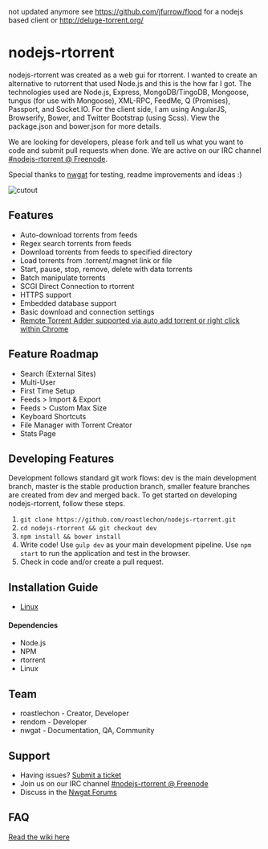 not updated anymore see
https://github.com/jfurrow/flood for a nodejs based client or http://deluge-torrent.org/

# nodejs-rtorrent
nodejs-rtorrent was created as a web gui for rtorrent. I wanted to create an alternative to rutorrent that used Node.js and this is the how far I got. The technologies used are Node.js, Express, MongoDB/TingoDB, Mongoose, tungus (for use with Mongoose), XML-RPC, FeedMe, Q (Promises), Passport, and Socket.IO. For the client side, I am using AngularJS, Browserify, Bower, and Twitter Bootstrap (using Scss). View the package.json and bower.json for more details.

We are looking for developers, please fork and tell us what you want to code and submit pull requests when done. We are active on our IRC channel [#nodejs-rtorrent @ Freenode](http://webchat.freenode.net/?channels=nodejs-rtorrent).

Special thanks to [nwgat](http://nwgat.net)  for testing, readme improvements and ideas :)

![cutout](http://i.imgur.com/ywbBABC.png "screenshot")

## Features
* Auto-download torrents from feeds
* Regex search torrents from feeds
* Download torrents from feeds to specified directory
* Load torrents from .torrent/.magnet link or file
* Start, pause, stop, remove, delete with data torrents
* Batch manipulate torrents
* SCGI Direct Connection to rtorrent
* HTTPS support
* Embedded database support
* Basic download and connection settings
* [Remote Torrent Adder supported via auto add torrent or right click within Chrome](https://code.google.com/p/remote-torrent-adder/)

## Feature Roadmap
* Search (External Sites)
* Multi-User
* First Time Setup
* Feeds > Import & Export
* Feeds > Custom Max Size
* Keyboard Shortcuts 
* File Manager with Torrent Creator
* Stats Page

## Developing Features
Development follows standard git work flows: dev is the main development branch, master is the stable production branch, smaller feature branches are created from dev and merged back. To get started on developing nodejs-rtorrent, follow these steps.

1. `git clone https://github.com/roastlechon/nodejs-rtorrent.git`
2. `cd nodejs-rtorrent && git checkout dev`
3. `npm install && bower install`
4. Write code! Use `gulp dev` as your main development pipeline. Use `npm start` to run the application and test in the browser.
5. Check in code and/or create a pull request.

## Installation Guide
* [Linux](https://github.com/roastlechon/nodejs-rtorrent/wiki/Installation-Guide-for-Linux-(direct-scgi-connection))

#### Dependencies
* Node.js
* NPM
* rtorrent
* Linux

## Team
* roastlechon - Creator, Developer
* rendom - Developer
* nwgat - Documentation, QA, Community 

## Support
* Having issues? [Submit a ticket](https://github.com/roastlechon/nodejs-rtorrent/issues/new)
* Join us on our IRC channel [#nodejs-rtorrent @ Freenode](http://webchat.freenode.net/?channels=nodejs-rtorrent) 
* Discuss in the [Nwgat Forums](http://forum.nwgat.ninja/)

## FAQ
[Read the wiki here](https://github.com/roastlechon/nodejs-rtorrent/wiki)
